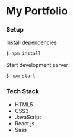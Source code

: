 # My Portfolio

### Setup
Install dependencies
```sh
$ npm install
```

Start development server
```sh
$ npm start
```

### Tech Stack
  - HTML5
  - CSS3
  - JavaScript
  - React.js
  - Sass
